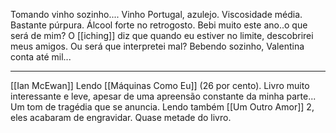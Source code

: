 
Tomando vinho sozinho....
Vinho Portugal, azulejo.
Viscosidade média. Bastante púrpura. Álcool forte no retrogosto.
Bebi muito este ano..o que será de mim?
O [[iching]] diz que quando eu estiver no limite, descobrirei meus amigos. Ou será que interpretei mal? Bebendo sozinho, Valentina conta até mil...

---


[[Ian McEwan]]
Lendo [[Máquinas Como Eu]] (26 por cento). Livro muito interessante e leve, apesar de uma apreensão constante da minha parte... Um tom de tragédia que se anuncia. Lendo também [[Um Outro Amor]] 2, eles acabaram de engravidar. Quase metade do livro.